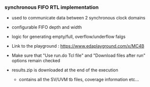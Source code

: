 ### synchronous FIFO RTL implementation


- used to communicate data between 2 synchronous clock domains
- configurable FIFO depth and width
- logic for generating empty/full, overflow/underflow falgs

- Link to the playground : https://www.edaplayground.com/x/MC4B
- Make sure that "Use run.do Tcl file" and "Download files after run" options remain checked 
- results.zip is downloaded at the end of the execution
    - contains all the SV/UVM tb files, coverage information etc...

